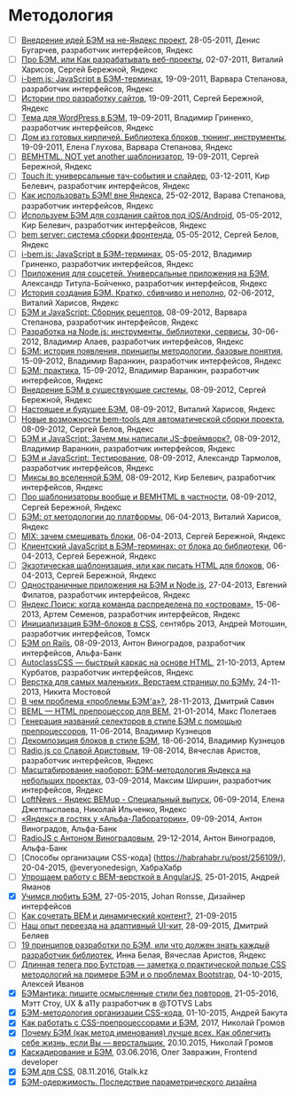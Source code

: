 # Методология
* [ ] [Внедрение идей БЭМ на не-Яндекс проект](https://events.yandex.ru/lib/talks/235/), 28-05-2011, Денис Бугарчев, разработчик интерфейсов, Яндекс
* [ ] [Про БЭМ, или Как разрабатывать веб-проекты](https://events.yandex.ru/lib/talks/217/), 02-07-2011, Виталий Харисов, Сергей Бережной, Яндекс
* [ ] [i-bem.js: JavaScript в БЭМ-терминах](https://events.yandex.ru/lib/talks/44/), 19-09-2011, Варвара Степанова, разработчик интерфейсов, Яндекс
* [ ] [Истории про разработку сайтов](https://events.yandex.ru/lib/talks/33/), 19-09-2011, Сергей Бережной, Яндекс
* [ ] [Тема для WordPress в БЭМ](https://events.yandex.ru/lib/talks/40/), 19-09-2011, Владимир Гриненко, разработчик интерфейсов, Яндекс
* [ ] [Дом из готовых кирпичей. Библиотека блоков, тюнинг, инструменты](https://events.yandex.ru/lib/talks/41/), 19-09-2011, Елена Глухова, Варвара Степанова, Яндекс
* [ ] [BEMHTML. NOT yet another шаблонизатор](https://events.yandex.ru/lib/talks/43/), 19-09-2011, Сергей Бережной, Яндекс
* [ ] [Touch it: универсальные тач-события и слайдер](https://events.yandex.ru/lib/talks/165/), 03-12-2011, Кир Белевич, разработчик интерфейсов, Яндекс
* [ ] [Как использовать БЭМ! вне Яндекса](https://events.yandex.ru/lib/talks/151/), 25-02-2012, Варава Степанова, разработчик интерфейсов, Яндекс
* [ ] [Используем БЭМ для создания сайтов под iOS/Android](https://events.yandex.ru/lib/talks/121/), 05-05-2012, Кир Белевич, разработчик интерфейсов, Яндекс
* [ ] [bem server: система сборки фронтенда](https://events.yandex.ru/lib/talks/118/), 05-05-2012, Сергей Белов, Яндекс
* [ ] [i-bem.js: JavaScript в БЭМ-терминах](https://events.yandex.ru/lib/talks/120/), 05-05-2012, Владимир Гриненко, разработчик интерфейсов, Яндекс
* [ ] [Приложения для соцсетей. Универсальные приложения на БЭМ](https://events.yandex.ru/lib/talks/117/), Александр Титула-Бойченко, разработчик интерфейсов, Яндекс
* [ ] [История создания БЭМ. Кратко, сбивчиво и неполно](https://events.yandex.ru/lib/talks/95/), 02-06-2012, Виталий Харисов, Яндекс
* [ ] [БЭМ и JavaScript: Сборник рецептов](https://events.yandex.ru/lib/talks/324/), 08-09-2012, Варвара Степанова, разработчик интерфейсов, Яндекс
* [ ] [Разработка на Node.js: инструменты, библиотеки, сервисы](https://events.yandex.ru/lib/talks/437/), 30-06-2012, Владимир Алаев, разработчик интерфейсов, Яндекс
* [ ] [БЭМ: история появления, принципы методологии, базовые понятия](https://events.yandex.ru/lib/talks/544/), 15-09-2012, Владимир Варанкин, разработчик интерфейсов, Яндекс
* [ ] [БЭМ: практика](https://events.yandex.ru/lib/talks/545/), 15-09-2012, Владимир Варанкин, разработчик интерфейсов, Яндекс
* [ ] [Внедрение БЭМ в существующие системы](https://events.yandex.ru/lib/talks/330/), 08-09-2012, Сергей Бережной, Яндекс
* [ ] [Настоящее и будущее БЭМ](https://events.yandex.ru/lib/talks/320/), 08-09-2012, Виталий Харисов, Яндекс
* [ ] [Новые возможности bem-tools для автоматической сборки проекта](https://events.yandex.ru/lib/talks/321/), 08-09-2012, Сергей Белов, Яндекс
* [ ] [БЭМ и JavaScript: Зачем мы написали JS-фреймворк?](https://events.yandex.ru/lib/talks/323/), 08-09-2012, Владимир Варанкин, разработчик интерфейсов, Яндекс
* [ ] [БЭМ и JavaScript: Тестирование](https://events.yandex.ru/lib/talks/326/), 08-09-2012, Александр Тармолов, разработчик интерфейсов, Яндекс
* [ ] [Миксы во вселенной БЭМ](https://events.yandex.ru/lib/talks/327/), 08-09-2012, Кир Белевич, разработчик интерфейсов, Яндекс
* [ ] [Про шаблонизаторы вообще и BEMHTML в частности](https://events.yandex.ru/lib/talks/329/), 08-09-2012, Сергей Бережной, Яндекс
* [ ] [БЭМ: от методологии до платформы](https://events.yandex.ru/lib/talks/686/), 06-04-2013, Виталий Харисов, Яндекс
* [ ] [MIX: зачем смешивать блоки](https://events.yandex.ru/lib/talks/856/), 06-04-2013, Сергей Бережной, Яндекс
* [ ] [Клиентский JavaScript в БЭМ-терминах: от блока до библиотеки](https://events.yandex.ru/lib/talks/689/), 06-04-2013, Сергей Бережной, Яндекс
* [ ] [Экзотическая шаблонизация, или как писать HTML для блоков](https://events.yandex.ru/lib/talks/690/), 06-04-2013, Сергей Бережной, Яндекс
* [ ] [Одностраничные приложения на БЭМ и Node.js](https://events.yandex.ru/lib/talks/840/), 27-04-2013, Евгений Филатов, разработчик интерфейсов, Яндекс
* [ ] [Яндекс.Поиск: когда команда распределена по «островам»](https://events.yandex.ru/lib/talks/939/), 15-06-2013, Артем Семенов, разработчик интерфейсов, Яндекс
* [ ] [Инициализация БЭМ-блоков в CSS](http://htmlhero.ru/post/53203739553/inicializacija-bem-blokov-v-css), сентябрь 2013, Андрей Мотошин, разработчик интерфейсов, Томск
* [ ] [БЭМ on Rails](https://habrahabr.ru/post/192972/), 08-09-2013, Антон Виноградов, разработчик интерфейсов, Альфа-Банк
* [ ] [AutoclassCSS — быстрый каркас на основе HTML](https://habrahabr.ru/post/198420/), 21-10-2013, Артем Курбатов, разработчик интерфейсов, Яндекс
* [ ] [Верстка для самых маленьких. Верстаем страницу по БЭМу](https://habrahabr.ru/post/203440/), 24-11-2013, Никита Мостовой
* [ ] [В чем проблема «проблемы БЭМ'а»?](https://habrahabr.ru/post/203994/), 28-11-2013, Дмитрий Савин
* [ ] [BEML — HTML препроцессор для BEM](https://zenwalker.me/blog/html-preprocessor-for-bem), 21-01-2014, Макс Полетаев
* [ ] [Генерация названий селекторов в стиле БЭМ с помощью препроцессоров](https://noteskeeper.ru/1139/), 11-06-2014, Владимир Кузнецов
* [ ] [Декомпозиция блоков в стиле БЭМ](https://noteskeeper.ru/1143/), 18-06-2014, Владимир Кузнецов
* [ ] [Radio.js со Славой Аристовым](http://radiojs.ru/2014/08/radiojs-3/), 19-08-2014, Вячеслав Аристов, разработчик интерфейсов, Яндекс
* [ ] [Масштабирование наоборот: БЭМ-методология Яндекса на небольших проектах](https://habrahabr.ru/company/yandex/blog/234905/), 03-09-2014, Максим Ширшин, разработчик интерфейсов, Яндекс
* [ ] [LoftNews - Яндекс BEMup - Специальный выпуск](https://www.youtube.com/watch?v=BDqJYX3ZzcE), 06-09-2014, Елена Джетпыспаева, Николай Ильченко, Яндекс
* [ ] [«Яндекс» в гостях у «Альфа-Лаборатории»](https://habrahabr.ru/company/alfa/blog/235853/), 09-09-2014, Антон Виноградов, Альфа-Банк
* [ ] [RadioJS с Антоном Виноградовым](https://radiojs.ru/2014/12/radiojs-14/), 29-12-2014, Антон Виноградов, Альфа-Банк
* [ ] [Способы организации CSS-кода] (https://habrahabr.ru/post/256109/), 20-04-2015, @everyonedesign, ХабраХабр
* [ ] [Упрощаем работу с BEM-версткой в AngularJS](http://tenphi.me/angular-bem/), 25-01-2015, Андрей Яманов
* [x] [Учимся любить БЭМ](https://css-tricks.com/bem-101/), 27-05-2015, Johan Ronsse, Дизайнер интерфейсов
* [ ] [Как сочетать BEM и динамический контент?](https://toster.ru/q/250541), 21-09-2015
* [ ] [Наш опыт переезда на адаптивный UI-кит](https://habrahabr.ru/company/mailru/blog/256869/), 28-09-2015, Дмитрий Беляев
* [ ] [19 принципов разработки по БЭМ, или что должен знать каждый разработчик библиотек](https://habrahabr.ru/company/yandex/blog/267875/), Инна Белая, Вячеслав Аристов, Яндекс
* [ ] [Длинная телега про Бутстрав — заметка о практической пользе CSS методологий на примере БЭМ и о проблемах Bootstrap](https://gist.github.com/iAdramelk/d328b73c72cab92ef95f#Зачем-нужны-методологии), 04-10-2015, Алексей Иванов
* [x] [БЭМантика: пишите осмысленные стили без повторов](http://css-live.ru/articles/bemantika-pishite-osmyslennye-stili-bez-povtorov.html), 21-05-2016, Мэтт Стоу, UX & a11y разработчик в @TOTVS Labs
* [x] [БЭМ-методология организации CSS-кода](https://anadea.info/ru/blog/bem-methodology), 01-10-2015, Андрей Бакута
* [x] [Как работать с CSS-препроцессорами и БЭМ](http://nicothin.github.io/idiomatic-pre-CSS/#bem-cool), 2017, Николай Громов
* [x] [Почему БЭМ (как метод именования) лучше всех. Как облегчить себе жизнь, если Вы — верстальщик](http://nicothin.pro/page/bem), 20.10.2015, Николай Громов
* [x] [Каскадирование и БЭМ](https://blog.adn.agency/kaskadirovanie-i-bem/), 03.06.2016, Олег Завражин, Frontend developer
* [x] [БЭМ для CSS](http://www.gtalk.kz/verstka/bem-for-css.html), 08.11.2016, Gtalk.kz
* [x] [БЭМ-одержимость. Последствие параметрического дизайна](https://medium.com/koloskof/бэм-одержимость-последствие-параметрического-дизайна-3c1ccbcecf5a)
